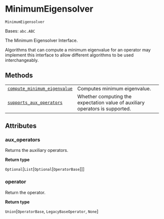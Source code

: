# MinimumEigensolver



`MinimumEigensolver`

Bases: `abc.ABC`

The Minimum Eigensolver Interface.

Algorithms that can compute a minimum eigenvalue for an operator may implement this interface to allow different algorithms to be used interchangeably.

## Methods

|                                                                                                                                                                                                                                                  |                                                                              |
| ------------------------------------------------------------------------------------------------------------------------------------------------------------------------------------------------------------------------------------------------ | ---------------------------------------------------------------------------- |
| [`compute_minimum_eigenvalue`](qiskit.aqua.algorithms.MinimumEigensolver.compute_minimum_eigenvalue#qiskit.aqua.algorithms.MinimumEigensolver.compute_minimum_eigenvalue "qiskit.aqua.algorithms.MinimumEigensolver.compute_minimum_eigenvalue") | Computes minimum eigenvalue.                                                 |
| [`supports_aux_operators`](qiskit.aqua.algorithms.MinimumEigensolver.supports_aux_operators#qiskit.aqua.algorithms.MinimumEigensolver.supports_aux_operators "qiskit.aqua.algorithms.MinimumEigensolver.supports_aux_operators")                 | Whether computing the expectation value of auxiliary operators is supported. |

## Attributes



### aux\_operators

Returns the auxiliary operators.

**Return type**

`Optional`\[`List`\[`Optional`\[`OperatorBase`]]]



### operator

Return the operator.

**Return type**

`Union`\[`OperatorBase`, `LegacyBaseOperator`, `None`]
